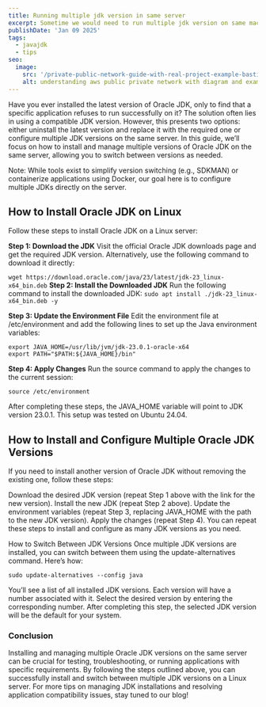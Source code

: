 ```yaml
---
title: Running multiple jdk version in same server
excerpt: Sometime we would need to run multiple jdk version on same machine, this is the guide on how to do it on linux ubuntu24.04 machine. Tested works.
publishDate: 'Jan 09 2025'
tags:
  - javajdk
  - tips
seo:
  image:
    src: '/private-public-network-guide-with-real-project-example-bastion-setup.PNG'
    alt: understanding aws public private network with diagram and example
---
```


Have you ever installed the latest version of Oracle JDK, only to find that a specific application refuses to run successfully on it? The solution often lies in using a compatible JDK version. However, this presents two options: either uninstall the latest version and replace it with the required one or configure multiple JDK versions on the same server.
In this guide, we’ll focus on how to install and manage multiple versions of Oracle JDK on the same server, allowing you to switch between versions as needed.

Note: While tools exist to simplify version switching (e.g., SDKMAN) or containerize applications using Docker, our goal here is to configure multiple JDKs directly on the server.

## How to Install Oracle JDK on Linux
Follow these steps to install Oracle JDK on a Linux server:

**Step 1: Download the JDK**
Visit the official Oracle JDK downloads page and get the required JDK version. Alternatively, use the following command to download it directly:

```wget https://download.oracle.com/java/23/latest/jdk-23_linux-x64_bin.deb```
**Step 2: Install the Downloaded JDK**
Run the following command to install the downloaded JDK:
```sudo apt install ./jdk-23_linux-x64_bin.deb -y```

**Step 3: Update the Environment File**
Edit the environment file at /etc/environment and add the following lines to set up the Java environment variables:

```
export JAVA_HOME=/usr/lib/jvm/jdk-23.0.1-oracle-x64
export PATH="$PATH:${JAVA_HOME}/bin"
```

**Step 4: Apply Changes**
Run the source command to apply the changes to the current session:

```
source /etc/environment
```
After completing these steps, the JAVA_HOME variable will point to JDK version 23.0.1. This setup was tested on Ubuntu 24.04.

## How to Install and Configure Multiple Oracle JDK Versions
If you need to install another version of Oracle JDK without removing the existing one, follow these steps:

Download the desired JDK version (repeat Step 1 above with the link for the new version).
Install the new JDK (repeat Step 2 above).
Update the environment variables (repeat Step 3, replacing JAVA_HOME with the path to the new JDK version).
Apply the changes (repeat Step 4).
You can repeat these steps to install and configure as many JDK versions as you need.

How to Switch Between JDK Versions
Once multiple JDK versions are installed, you can switch between them using the update-alternatives command. Here’s how:

```
sudo update-alternatives --config java
```
You’ll see a list of all installed JDK versions. Each version will have a number associated with it.
Select the desired version by entering the corresponding number.
After completing this step, the selected JDK version will be the default for your system.

### Conclusion
Installing and managing multiple Oracle JDK versions on the same server can be crucial for testing, troubleshooting, or running applications with specific requirements. By following the steps outlined above, you can successfully install and switch between multiple JDK versions on a Linux server.
For more tips on managing JDK installations and resolving application compatibility issues, stay tuned to our blog!

